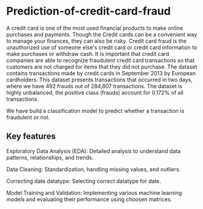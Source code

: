 # Prediction-of-credit-card-fraud
A credit card is one of the most used financial products to make online purchases and payments. Though the Credit cards can be a convenient way to manage your finances, they can also be risky. Credit card fraud is the unauthorized use of someone else's credit card or credit card information to make purchases or withdraw cash. It is important that credit card companies are able to recognize fraudulent credit card transactions so that customers are not charged for items that they did not purchase. The dataset contains transactions made by credit cards in September 2013 by European cardholders. This dataset presents transactions that occurred in two days, where we have 492 frauds out of 284,807 transactions. The dataset is highly unbalanced, the positive class (frauds) account for 0.172% of all transactions.

We have build a classification model to predict whether a transaction is fraudulent or not.

## Key features
Exploratory Data Analysis (EDA): Detailed analysis to understand data patterns, relationships, and trends.

Data Cleaning: Standardization, handling missing values, and outliers.

Correcting date datatype: Selecting correct datatype for date.

Model Training and Validation: Implementing various machine learning models and evaluating their performance using choosen matrices.
